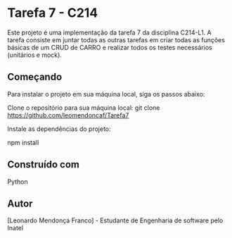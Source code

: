 # Tarefa 7 - C214
Este projeto é uma implementação da tarefa 7 da disciplina C214-L1. A tarefa consiste em juntar todas as outras tarefas em criar todas as
funções básicas de um CRUD de CARRO e realizar todos os testes
necessários (unitários e mock).

## Começando
Para instalar o projeto em sua máquina local, siga os passos abaixo:

Clone o repositório para sua máquina local:
git clone https://github.com/leomendoncaf/Tarefa7

Instale as dependências do projeto:

npm install

## Construído com
Python

## Autor
[Leonardo Mendonça Franco] - Estudante de Engenharia de software pelo Inatel
